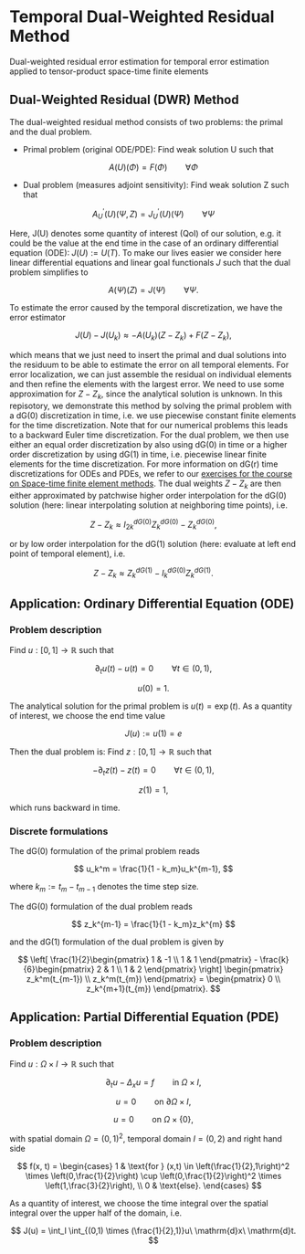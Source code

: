 # Temporal Dual-Weighted Residual Method
Dual-weighted residual error estimation for temporal error estimation applied to tensor-product space-time finite elements

## Dual-Weighted Residual (DWR) Method
The dual-weighted residual method consists of two problems: the primal and the dual problem.

- Primal problem (original ODE/PDE): Find weak solution U such that

$$
A(U)(\Phi) = F(\Phi) \qquad \forall \Phi
$$

- Dual problem (measures adjoint sensitivity): Find weak solution Z such that

$$
A^{'}_U(U)(\Psi, Z) = J^{'}_U(U)(\Psi) \qquad \forall \Psi
$$

Here, J(U) denotes some quantity of interest (QoI) of our solution, e.g. it could be the value at the end time in the case of an ordinary differential equation (ODE): $J(U) := U(T)$.
To make our lives easier we consider here linear differential equations and linear goal functionals $J$ such that the dual problem simplifies to

$$
A(\Psi)(Z) = J(\Psi) \qquad \forall \Psi.
$$

To estimate the error caused by the temporal discretization, we have the error estimator

$$
J(U) - J(U_k) \approx - A(U_k)(Z - Z_k) + F(Z - Z_k),
$$

which means that we just need to insert the primal and dual solutions into the residuum to be able to estimate the error on all temporal elements. For error localization, we can just assemble the residual on individual elements and then refine the elements with the largest error. 
We need to use some approximation for $Z - Z_k$, since the analytical solution is unknown.
In this repisotory, we demonstrate this method by solving the primal problem with a dG(0) discretization in time, i.e. we use piecewise constant finite elements for the time discretization. Note that for our numerical problems this leads to a backward Euler time discretization. 
For the dual problem, we then use either an equal order discretization by also using dG(0) in time or a higher order discretization by using dG(1) in time, i.e. piecewise linear finite elements for the time discretization.
For more information on dG(r) time discretizations for ODEs and PDEs, we refer to our [exercises for the course on Space-time finite element methods](https://github.com/mathmerizing/SpaceTimeFEM_2023-2024).
The dual weights $Z - Z_k$ are then either approximated by patchwise higher order interpolation for the dG(0) solution (here: linear interpolating solution at neighboring time points), i.e.


$$
Z - Z_k \approx I_{2k}^{dG(0)} Z_k^{dG(0)} - Z_k^{dG(0)},
$$

or by low order interpolation for the dG(1) solution (here: evaluate at left end point of temporal element), i.e.

$$
Z - Z_k \approx Z_k^{dG(1)} - I_k^{dG(0)}Z_k^{dG(1)}.
$$

## Application: Ordinary Differential Equation (ODE)

### Problem description
Find $u: [0,1] \rightarrow \mathbb{R}$ such that

$$
\partial_t u(t) - u(t) = 0 \qquad \forall t \in (0,1),
$$


$$
u(0) = 1.
$$

The analytical solution for the primal problem is $u(t) = \exp(t)$. As a quantity of interest, we choose the end time value

$$
J(u) := u(1) = e
$$

Then the dual problem is: Find $z: [0,1] \rightarrow \mathbb{R}$ such that

$$
 -\partial_t z(t) - z(t) = 0 \qquad \forall t \in (0,1),
$$

$$
z(1) = 1,
$$

which runs backward in time.

### Discrete formulations
The dG(0) formulation of the primal problem reads

$$
u_k^m = \frac{1}{1 - k_m}u_k^{m-1},
$$

where $k_m := t_m - t_{m-1}$ denotes the time step size.

The dG(0) formulation of the dual problem reads


$$
z_k^{m-1} = \frac{1}{1 - k_m}z_k^{m}
$$

and the dG(1) formulation of the dual problem is given by

$$
 \left[ \frac{1}{2}\begin{pmatrix}
        1 & -1 \\ 
        1 & 1
    \end{pmatrix} - 
    \frac{k}{6}\begin{pmatrix}
        2 & 1 \\
        1 & 2
    \end{pmatrix} \right] \begin{pmatrix}
        z_k^m(t_{m-1}) \\ 
        z_k^m(t_{m})
    \end{pmatrix} = \begin{pmatrix}
        0 \\ 
        z_k^{m+1}(t_{m}) 
    \end{pmatrix}.
$$

## Application: Partial Differential Equation (PDE)

### Problem description

Find $u: \Omega \times I \rightarrow \mathbb{R}$ such that

$$
\partial_t u - \Delta_x u = f \qquad \text{in } \Omega \times I,
$$

$$
u = 0 \qquad \text{on } \partial \Omega \times I,
$$

$$
u = 0 \qquad \text{on } \Omega \times \lbrace 0 \rbrace,
$$

with spatial domain $\Omega = (0,1)^2$, temporal domain $I = (0,2)$ and right hand side

$$
 f(x, t) = \begin{cases}
        1 & \text{for } (x,t) \in \left(\frac{1}{2},1\right)^2 \times \left(0,\frac{1}{2}\right) \cup \left(0,\frac{1}{2}\right)^2 \times \left(1,\frac{3}{2}\right), \\
        0 & \text{else}.
    \end{cases}
$$

As a quantity of interest, we choose the time integral over the spatial integral over the upper half of the domain, i.e.

$$
    J(u) = \int_I \int_{(0,1) \times (\frac{1}{2},1)}u\ \mathrm{d}x\ \mathrm{d}t.
$$

